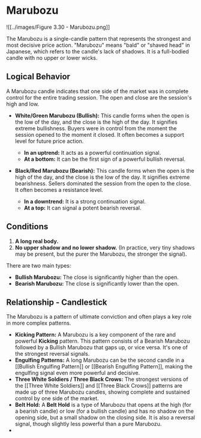 # Marubozu

![[../images/Figure 3.30 - Marubozu.png]]

The Marubozu is a single-candle pattern that represents the strongest and most decisive price action. "Marubozu" means "bald" or "shaved head" in Japanese, which refers to the candle's lack of shadows. It is a full-bodied candle with no upper or lower wicks.

## Logical Behavior

A Marubozu candle indicates that one side of the market was in complete control for the entire trading session. The open and close are the session's high and low.

- **White/Green Marubozu (Bullish):** This candle forms when the open is the low of the day, and the close is the high of the day. It signifies extreme bullishness. Buyers were in control from the moment the session opened to the moment it closed. It often becomes a support level for future price action.
    - **In an uptrend:** It acts as a powerful continuation signal.
    - **At a bottom:** It can be the first sign of a powerful bullish reversal.

- **Black/Red Marubozu (Bearish):** This candle forms when the open is the high of the day, and the close is the low of the day. It signifies extreme bearishness. Sellers dominated the session from the open to the close. It often becomes a resistance level.
    - **In a downtrend:** It is a strong continuation signal.
    - **At a top:** It can signal a potent bearish reversal.

## Conditions

1.  **A long real body.**
2.  **No upper shadow and no lower shadow.** (In practice, very tiny shadows may be present, but the purer the Marubozu, the stronger the signal).

There are two main types:
- **Bullish Marubozu:** The close is significantly higher than the open.
- **Bearish Marubozu:** The close is significantly lower than the open.

## Relationship - Candlestick

The Marubozu is a pattern of ultimate conviction and often plays a key role in more complex patterns.

- **Kicking Pattern:** A Marubozu is a key component of the rare and powerful **Kicking** pattern. This pattern consists of a Bearish Marubozu followed by a Bullish Marubozu that gaps up, or vice versa. It's one of the strongest reversal signals.
- **Engulfing Patterns:** A long Marubozu can be the second candle in a [[Bullish Engulfing Pattern]] or [[Bearish Engulfing Pattern]], making the engulfing signal even more powerful and decisive.
- **Three White Soldiers / Three Black Crows:** The strongest versions of the [[Three White Soldiers]] and [[Three Black Crows]] patterns are made up of three Marubozu candles, showing complete and sustained control by one side of the market.
- **Belt Hold:** A **Belt Hold** is a type of Marubozu that opens at the high (for a bearish candle) or low (for a bullish candle) and has no shadow on the opening side, but a small shadow on the closing side. It is also a reversal signal, though slightly less powerful than a pure Marubozu.
-